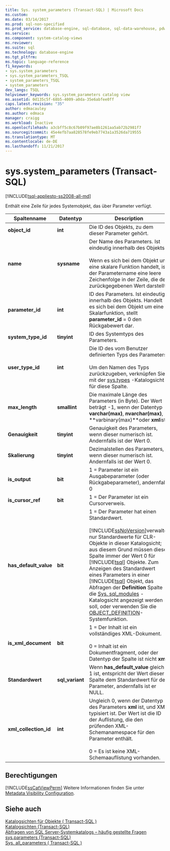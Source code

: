 ```yaml
---
title: Sys. system_parameters (Transact-SQL) | Microsoft Docs
ms.custom: 
ms.date: 03/14/2017
ms.prod: sql-non-specified
ms.prod_service: database-engine, sql-database, sql-data-warehouse, pdw
ms.service: 
ms.component: system-catalog-views
ms.reviewer: 
ms.suite: sql
ms.technology: database-engine
ms.tgt_pltfrm: 
ms.topic: language-reference
f1_keywords:
- sys.system_parameters
- sys.system_parameters_TSQL
- system_parameters_TSQL
- system_parameters
dev_langs: TSQL
helpviewer_keywords: sys.system_parameters catalog view
ms.assetid: 0d135c5f-68b5-4009-a0da-35e6abfee0ff
caps.latest.revision: "35"
author: edmacauley
ms.author: edmaca
manager: craigg
ms.workload: Inactive
ms.openlocfilehash: a3cbff5c8c67b09f97ae8b1261aa5ab72b2981f7
ms.sourcegitcommit: 45e4efb7aa828578fe9eb7743a1a3526da719555
ms.translationtype: MT
ms.contentlocale: de-DE
ms.lasthandoff: 11/21/2017
---
```

# <a name="syssystemparameters-transact-sql"></a>sys.system_parameters (Transact-SQL)
[!INCLUDE[tsql-appliesto-ss2008-all-md](../../includes/tsql-appliesto-ss2008-all-md.md)]

  Enthält eine Zeile für jedes Systemobjekt, das über Parameter verfügt.  
  
|Spaltenname|Datentyp|Description|  
|-----------------|---------------|-----------------|  
|**object_id**|**int**|Die ID des Objekts, zu dem dieser Parameter gehört.|  
|**name**|**sysname**|Der Name des Parameters. Ist eindeutig innerhalb des Objekts.<br /><br /> Wenn es sich bei dem Objekt um eine skalare Funktion handelt, ist der Parametername eine leere Zeichenfolge in der Zeile, die den zurückgegebenen Wert darstellt.|  
|**parameter_id**|**int**|ID des Parameters. Ist eindeutig innerhalb des Objekts. Handelt es sich bei dem Objekt um eine Skalarfunktion, stellt **parameter_id** = 0 den Rückgabewert dar.|  
|**system_type_id**|**tinyint**|ID des Systemtyps des Parameters.|  
|**user_type_id**|**int**|Die ID des vom Benutzer definierten Typs des Parameters.<br /><br /> Um den Namen des Typs zurückzugeben, verknüpfen Sie mit der [sys.types](../../relational-databases/system-catalog-views/sys-types-transact-sql.md) -Katalogsicht für diese Spalte.|  
|**max_length**|**smallint**|Die maximale Länge des Parameters (in Byte). Der Wert beträgt -1, wenn der Datentyp **varchar(max)**, **nvarchar(max)**, **varbinary(max)**oder **xml**ist.|  
|**Genauigkeit**|**tinyint**|Genauigkeit des Parameters, wenn dieser numerisch ist. Andernfalls ist der Wert 0.|  
|**Skalierung**|**tinyint**|Dezimalstellen des Parameters, wenn dieser numerisch ist. Andernfalls ist der Wert 0.|  
|**is_output**|**bit**|1 = Parameter ist ein Ausgabeparameter (oder Rückgabeparameter), andernfalls 0|  
|**is_cursor_ref**|**bit**|1 = Der Parameter ist ein Cursorverweis.|  
|**has_default_value**|**bit**|1 = Der Parameter hat einen Standardwert.<br /><br /> [!INCLUDE[ssNoVersion](../../includes/ssnoversion-md.md)]verwaltet nur Standardwerte für CLR-Objekte in dieser Katalogsicht; aus diesem Grund müssen diese Spalte immer der Wert 0 für [!INCLUDE[tsql](../../includes/tsql-md.md)] Objekte. Zum Anzeigen des Standardwert eines Parameters in einer [!INCLUDE[tsql](../../includes/tsql-md.md)] Objekt, das Abfragen der **Definition** Spalte die [Sys. sql_modules](../../relational-databases/system-catalog-views/sys-sql-modules-transact-sql.md) -Katalogsicht angezeigt werden soll, oder verwenden Sie die [OBJECT_DEFINITION](../../t-sql/functions/object-definition-transact-sql.md)-Systemfunktion.|  
|**is_xml_document**|**bit**|1 = Der Inhalt ist ein vollständiges XML-Dokument.<br /><br /> 0 = Inhalt ist ein Dokumentfragment, oder der Datentyp der Spalte ist nicht **xml**.|  
|**Standardwert**|**sql_variant**|Wenn **has_default_value** gleich 1 ist, entspricht der Wert dieser Spalte dem Standardwert für den Parameter, andernfalls ist er NULL.|  
|**xml_collection_id**|**int**|Ungleich 0, wenn der Datentyp des Parameters **xml** ist, und XML typisiert ist. Der Wert ist die ID der Auflistung, die den prüfenden XML-Schemanamespace für den Parameter enthält.<br /><br /> 0 = Es ist keine XML-Schemaauflistung vorhanden.|  
  
## <a name="permissions"></a>Berechtigungen  
 [!INCLUDE[ssCatViewPerm](../../includes/sscatviewperm-md.md)] Weitere Informationen finden Sie unter [Metadata Visibility Configuration](../../relational-databases/security/metadata-visibility-configuration.md).  
  
## <a name="see-also"></a>Siehe auch  
 [Katalogsichten für Objekte &#40; Transact-SQL &#41;](../../relational-databases/system-catalog-views/object-catalog-views-transact-sql.md)   
 [Katalogsichten &#40;Transact-SQL&#41;](../../relational-databases/system-catalog-views/catalog-views-transact-sql.md)   
 [Abfragen von SQL Server-Systemkatalogs – häufig gestellte Fragen](../../relational-databases/system-catalog-views/querying-the-sql-server-system-catalog-faq.md)   
 [sys.parameters &#40;Transact-SQL&#41;](../../relational-databases/system-catalog-views/sys-parameters-transact-sql.md)   
 [Sys. all_parameters &#40; Transact-SQL &#41;](../../relational-databases/system-catalog-views/sys-all-parameters-transact-sql.md)  
  
  
